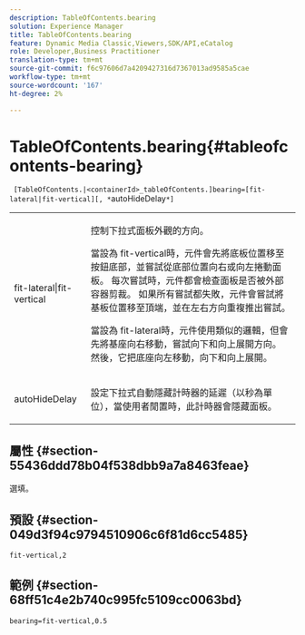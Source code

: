 ```yaml
---
description: TableOfContents.bearing
solution: Experience Manager
title: TableOfContents.bearing
feature: Dynamic Media Classic,Viewers,SDK/API,eCatalog
role: Developer,Business Practitioner
translation-type: tm+mt
source-git-commit: f6c97606d7a4209427316d7367013ad9585a5cae
workflow-type: tm+mt
source-wordcount: '167'
ht-degree: 2%

---
```



# TableOfContents.bearing{#tableofcontents-bearing}

` [TableOfContents.|<containerId>_tableOfContents.]bearing=[fit-lateral|fit-vertical][, *`autoHideDelay`*]`

<table id="table_5151E6EA076C4AAD8D952A09E1F17C44"> 
 <tbody> 
  <tr> 
   <td> <p> <span class="codeph"> fit-lateral|fit-vertical</span> </p> </td> 
   <td> <p> 控制下拉式面板外觀的方向。 </p> <p>當設為<span class="codeph"> fit-vertical</span>時，元件會先將底板位置移至按鈕底部，並嘗試從底部位置向右或向左捲動面板。 每次嘗試時，元件都會檢查面板是否被外部容器剪裁。 如果所有嘗試都失敗，元件會嘗試將基板位置移至頂端，並在左右方向重複推出嘗試。 </p> <p>當設為<span class="codeph"> fit-lateral</span>時，元件使用類似的邏輯，但會先將基座向右移動，嘗試向下和向上展開方向。 然後，它把底座向左移動，向下和向上展開。 </p> </td> 
  </tr> 
  <tr> 
   <td> <p> <span class="codeph"><span class="varname"> autoHideDelay</span></span> </p> </td> 
   <td> <p> 設定下拉式自動隱藏計時器的延遲（以秒為單位），當使用者閒置時，此計時器會隱藏面板。 </p> </td> 
  </tr> 
 </tbody> 
</table>

## 屬性 {#section-55436ddd78b04f538dbb9a7a8463feae}

選填。

## 預設 {#section-049d3f94c9794510906c6f81d6cc5485}

`fit-vertical,2`

## 範例 {#section-68ff51c4e2b740c995fc5109cc0063bd}

`bearing=fit-vertical,0.5`

